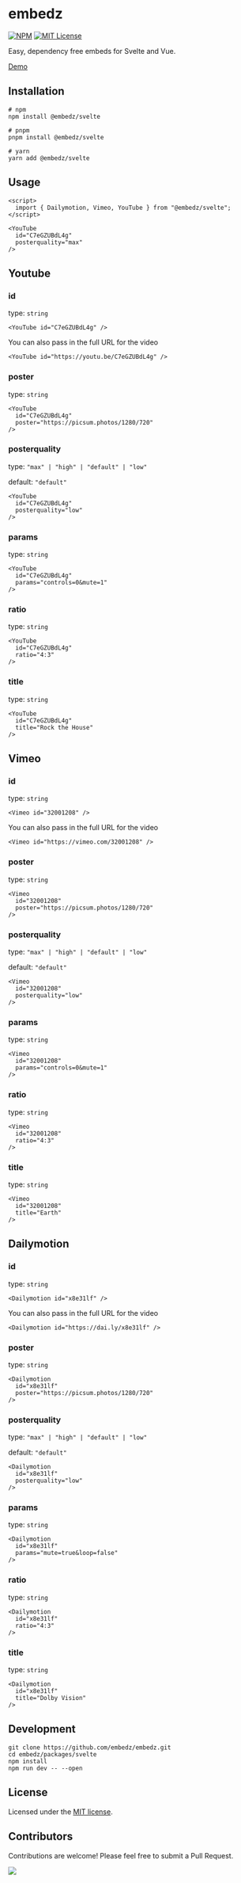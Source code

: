 # embedz

[![NPM](https://img.shields.io/npm/v/@embedz/svelte?color=red)](https://www.npmjs.com/package/@embedz/svelte)
[![MIT License](https://img.shields.io/github/license/embedz/embedz.svg?color=blue)](https://github.com/embedz/embedz/blob/next/LICENSE)

Easy, dependency free embeds for Svelte and Vue.

[Demo](https://svelte.dev/playground/ca582264a045460b99fc444a0b3d30f1?version=5.20.4)

## Installation

```shell
# npm
npm install @embedz/svelte
```

```shell
# pnpm
pnpm install @embedz/svelte
```

```shell
# yarn
yarn add @embedz/svelte
```

## Usage

```svelte
<script>
  import { Dailymotion, Vimeo, YouTube } from "@embedz/svelte";
</script>

<YouTube 
  id="C7eGZUBdL4g" 
  posterquality="max"
/>
```


## Youtube

### id

type: ``string``

```svelte
<YouTube id="C7eGZUBdL4g" />
```

You can also pass in the full URL for the video

```svelte
<YouTube id="https://youtu.be/C7eGZUBdL4g" />
```

### poster

type: ``string``

```svelte
<YouTube
  id="C7eGZUBdL4g"
  poster="https://picsum.photos/1280/720"
/>
```

### posterquality

type: ``"max" | "high" | "default" | "low"``

default: ``"default"``

```svelte
<YouTube
  id="C7eGZUBdL4g"
  posterquality="low"
/>
```

### params

type: ``string``

```svelte
<YouTube
  id="C7eGZUBdL4g"
  params="controls=0&mute=1"
/>
```

### ratio

type: ``string``

```svelte
<YouTube
  id="C7eGZUBdL4g"
  ratio="4:3"
/>
```

### title

type: ``string``

```svelte
<YouTube
  id="C7eGZUBdL4g"
  title="Rock the House"
/>
```

## Vimeo

### id

type: ``string``

```svelte
<Vimeo id="32001208" />
```

You can also pass in the full URL for the video

```svelte
<Vimeo id="https://vimeo.com/32001208" />
```

### poster

type: ``string``

```svelte
<Vimeo
  id="32001208"
  poster="https://picsum.photos/1280/720"
/>
```

### posterquality

type: ``"max" | "high" | "default" | "low"``

default: ``"default"``

```svelte
<Vimeo
  id="32001208"
  posterquality="low"
/>
```

### params

type: ``string``

```svelte
<Vimeo
  id="32001208"
  params="controls=0&mute=1"
/>
```

### ratio

type: ``string``

```svelte
<Vimeo
  id="32001208"
  ratio="4:3"
/>
```

### title

type: ``string``

```svelte
<Vimeo
  id="32001208"
  title="Earth"
/>
```

## Dailymotion

### id

type: ``string``

```svelte
<Dailymotion id="x8e31lf" />
```

You can also pass in the full URL for the video

```svelte
<Dailymotion id="https://dai.ly/x8e31lf" />
```

### poster

type: ``string``

```svelte
<Dailymotion 
  id="x8e31lf"
  poster="https://picsum.photos/1280/720"
/>
```

### posterquality

type: ``"max" | "high" | "default" | "low"``

default: ``"default"``

```svelte
<Dailymotion 
  id="x8e31lf"
  posterquality="low"
/>
```

### params

type: ``string``

```svelte
<Dailymotion 
  id="x8e31lf"
  params="mute=true&loop=false"
/>
```

### ratio

type: ``string``

```svelte
<Dailymotion 
  id="x8e31lf"
  ratio="4:3"
/>
```

### title

type: ``string``

```svelte
<Dailymotion 
  id="x8e31lf"
  title="Dolby Vision"
/>
```

## Development

```shell
git clone https://github.com/embedz/embedz.git
cd embedz/packages/svelte
npm install
npm run dev -- --open
```

## License

Licensed under the [MIT license](https://github.com/embedz/embedz/blob/main/LICENSE.md).

## Contributors

Contributions are welcome! Please feel free to submit a Pull Request.

<a href="https://github.com/vueframe/vueframe/graphs/contributors">
  <img src="https://contrib.rocks/image?repo=vueframe/vueframe" />
</a>